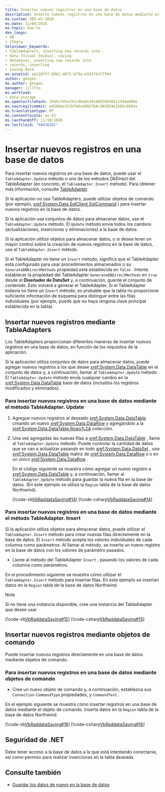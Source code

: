 ```yaml
---
title: Insertar nuevos registros en una base de datos
description: Inserte nuevos registros en una base de datos mediante el método TableAdapter. Update, uno de los métodos DBDirect de TableAdapter o los objetos de comando.
ms.custom: SEO-VS-2020
ms.date: 11/04/2016
ms.topic: how-to
dev_langs:
- VB
- CSharp
helpviewer_keywords:
- TableAdapters, inserting new records into
- data [Visual Studio], saving
- databases, inserting new records into
- records, inserting
- saving data
ms.assetid: ea118fff-69b1-4675-b79a-e33374377f04
author: ghogen
ms.author: ghogen
manager: jillfra
ms.workload:
- data-storage
ms.openlocfilehash: 3586cf45e152cd8a0149140556916b11544a00bb
ms.sourcegitcommit: ed26b6e313b766c4d92764c303954e2385c6693e
ms.translationtype: MT
ms.contentlocale: es-ES
ms.lasthandoff: 11/10/2020
ms.locfileid: "94436281"
---
```

# <a name="insert-new-records-into-a-database"></a>Insertar nuevos registros en una base de datos

Para insertar nuevos registros en una base de datos, puede usar el `TableAdapter.Update` método o uno de los métodos DbDirect del TableAdapter (en concreto, el `TableAdapter.Insert` método). Para obtener más información, consulte [TableAdapter](../data-tools/create-and-configure-tableadapters.md).

Si la aplicación no usa TableAdapters, puede utilizar objetos de comando (por ejemplo,  <xref:System.Data.SqlClient.SqlCommand> ) para insertar nuevos registros en la base de datos.

Si la aplicación usa conjuntos de datos para almacenar datos, use el `TableAdapter.Update` método. El `Update` método envía todos los cambios (actualizaciones, inserciones y eliminaciones) a la base de datos.

Si la aplicación utiliza objetos para almacenar datos, o si desea tener un mayor control sobre la creación de nuevos registros en la base de datos, use el `TableAdapter.Insert` método.

Si el TableAdapter no tiene un `Insert` método, significa que el TableAdapter está configurado para usar procedimientos almacenados o su `GenerateDBDirectMethods` propiedad está establecida en `false` . Intente establecer la propiedad del TableAdapter `GenerateDBDirectMethods` en `true` desde el **Diseñador de DataSet** y, a continuación, guarde el conjunto de contenido. Esto volverá a generar el TableAdapter. Si el TableAdapter todavía no tiene un `Insert` método, es probable que la tabla no proporcione suficiente información de esquema para distinguir entre las filas individuales (por ejemplo, puede que no haya ninguna clave principal establecida en la tabla).

## <a name="insert-new-records-by-using-tableadapters"></a>Insertar nuevos registros mediante TableAdapters

Los TableAdapters proporcionan diferentes maneras de insertar nuevos registros en una base de datos, en función de los requisitos de la aplicación.

Si la aplicación utiliza conjuntos de datos para almacenar datos, puede agregar nuevos registros a los que desee <xref:System.Data.DataTable> en el conjunto de datos y, a continuación, llamar al `TableAdapter.Update` método. El `TableAdapter.Update` método envía cualquier cambio en la <xref:System.Data.DataTable> base de datos (incluidos los registros modificados y eliminados).

### <a name="to-insert-new-records-into-a-database-by-using-the-tableadapterupdate-method"></a>Para insertar nuevos registros en una base de datos mediante el método TableAdapter. Update

1. Agregue nuevos registros al deseado <xref:System.Data.DataTable> creando un nuevo <xref:System.Data.DataRow> y agregándolo a la <xref:System.Data.DataTable.Rows%2A> colección.

2. Una vez agregadas las nuevas filas a <xref:System.Data.DataTable> , llame al `TableAdapter.Update` método. Puede controlar la cantidad de datos que se van a actualizar pasando en todo <xref:System.Data.DataSet> , una <xref:System.Data.DataTable> matriz de <xref:System.Data.DataRow> s o en un único <xref:System.Data.DataRow> .

   En el código siguiente se muestra cómo agregar un nuevo registro a <xref:System.Data.DataTable> y, a continuación, llamar al `TableAdapter.Update` método para guardar la nueva fila en la base de datos. (En este ejemplo se utiliza la `Region` tabla de la base de datos Northwind).

   [!code-vb[VbRaddataSaving#14](../data-tools/codesnippet/VisualBasic/insert-new-records-into-a-database_1.vb)]
   [!code-csharp[VbRaddataSaving#14](../data-tools/codesnippet/CSharp/insert-new-records-into-a-database_1.cs)]

### <a name="to-insert-new-records-into-a-database-by-using-the-tableadapterinsert-method"></a>Para insertar nuevos registros en una base de datos mediante el método TableAdapter. Insert

Si la aplicación utiliza objetos para almacenar datos, puede utilizar el `TableAdapter.Insert` método para crear nuevas filas directamente en la base de datos. El `Insert` método acepta los valores individuales de cada columna como parámetros. Al llamar al método, se inserta un nuevo registro en la base de datos con los valores de parámetro pasados.

- Llame al método del TableAdapter `Insert` , pasando los valores de cada columna como parámetros.

En el procedimiento siguiente se muestra cómo utilizar el `TableAdapter.Insert` método para insertar filas. En este ejemplo se insertan datos en la `Region` tabla de la base de datos Northwind.

> [!NOTE]
> Si no tiene una instancia disponible, cree una instancia del TableAdapter que desee usar.

[!code-vb[VbRaddataSaving#15](../data-tools/codesnippet/VisualBasic/insert-new-records-into-a-database_2.vb)]
[!code-csharp[VbRaddataSaving#15](../data-tools/codesnippet/CSharp/insert-new-records-into-a-database_2.cs)]

## <a name="insert-new-records-by-using-command-objects"></a>Insertar nuevos registros mediante objetos de comando

Puede insertar nuevos registros directamente en una base de datos mediante objetos de comando.

### <a name="to-insert-new-records-into-a-database-by-using-command-objects"></a>Para insertar nuevos registros en una base de datos mediante objetos de comando

- Cree un nuevo objeto de comando y, a continuación, establezca sus `Connection` `CommandType` propiedades, y `CommandText` .

En el ejemplo siguiente se muestra cómo insertar registros en una base de datos mediante el objeto de comando. Inserta datos en la `Region` tabla de la base de datos Northwind.

[!code-vb[VbRaddataSaving#16](../data-tools/codesnippet/VisualBasic/insert-new-records-into-a-database_3.vb)]
[!code-csharp[VbRaddataSaving#16](../data-tools/codesnippet/CSharp/insert-new-records-into-a-database_3.cs)]

## <a name="net-security"></a>Seguridad de .NET

Debe tener acceso a la base de datos a la que está intentando conectarse, así como permiso para realizar inserciones en la tabla deseada.

## <a name="see-also"></a>Consulte también

- [Guardar los datos de nuevo en la base de datos](../data-tools/save-data-back-to-the-database.md)
